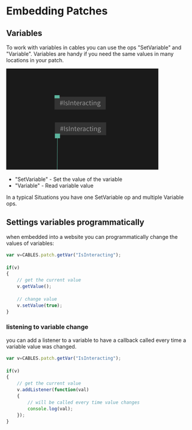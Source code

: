 # Embedding Patches

## Variables

To work with variables in cables you can use the ops "SetVariable" and "Variable".
Variables are handy if you need the same values in many locations in your patch.

![Button](img/vars.png)

- "SetVariable" - Set the value of the variable
- "Variable" - Read variable value

In a typical Situations you have one SetVariable op and multiple Variable ops.

## Settings variables programmatically

when embedded into a website you can programmatically change the values of variables:

```javascript
var v=CABLES.patch.getVar("IsInteracting");

if(v)
{
    // get the current value
    v.getValue(); 

    // change value
    v.setValue(true);    
}
```

### listening to variable change

you can add a listener to a variable to have a callback called every time a variable value was changed.

```javascript
var v=CABLES.patch.getVar("IsInteracting");

if(v)
{
    // get the current value
    v.addListener(function(val)
    {
        // will be called every time value changes
        console.log(val);
    });
}
```